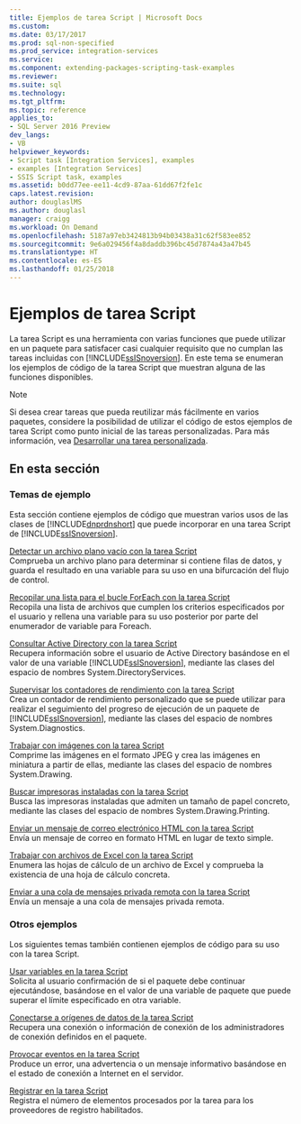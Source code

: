 ```yaml
---
title: Ejemplos de tarea Script | Microsoft Docs
ms.custom: 
ms.date: 03/17/2017
ms.prod: sql-non-specified
ms.prod_service: integration-services
ms.service: 
ms.component: extending-packages-scripting-task-examples
ms.reviewer: 
ms.suite: sql
ms.technology: 
ms.tgt_pltfrm: 
ms.topic: reference
applies_to:
- SQL Server 2016 Preview
dev_langs:
- VB
helpviewer_keywords:
- Script task [Integration Services], examples
- examples [Integration Services]
- SSIS Script task, examples
ms.assetid: b0dd77ee-ee11-4cd9-87aa-61dd67f2fe1c
caps.latest.revision: 
author: douglaslMS
ms.author: douglasl
manager: craigg
ms.workload: On Demand
ms.openlocfilehash: 5187a97eb3424813b94b03438a31c62f583ee852
ms.sourcegitcommit: 9e6a029456f4a8daddb396bc45d7874a43a47b45
ms.translationtype: HT
ms.contentlocale: es-ES
ms.lasthandoff: 01/25/2018
---
```

# <a name="script-task-examples"></a>Ejemplos de tarea Script
  La tarea Script es una herramienta con varias funciones que puede utilizar en un paquete para satisfacer casi cualquier requisito que no cumplan las tareas incluidas con [!INCLUDE[ssISnoversion](../../includes/ssisnoversion-md.md)]. En este tema se enumeran los ejemplos de código de la tarea Script que muestran alguna de las funciones disponibles.  
  
> [!NOTE]  
>  Si desea crear tareas que pueda reutilizar más fácilmente en varios paquetes, considere la posibilidad de utilizar el código de estos ejemplos de tarea Script como punto inicial de las tareas personalizadas. Para más información, vea [Desarrollar una tarea personalizada](../../integration-services/extending-packages-custom-objects/task/developing-a-custom-task.md).  
  
## <a name="in-this-section"></a>En esta sección  
  
### <a name="example-topics"></a>Temas de ejemplo  
 Esta sección contiene ejemplos de código que muestran varios usos de las clases de [!INCLUDE[dnprdnshort](../../includes/dnprdnshort-md.md)] que puede incorporar en una tarea Script de [!INCLUDE[ssISnoversion](../../includes/ssisnoversion-md.md)].  
  
 [Detectar un archivo plano vacío con la tarea Script](../../integration-services/extending-packages-scripting-task-examples/detecting-an-empty-flat-file-with-the-script-task.md)  
 Comprueba un archivo plano para determinar si contiene filas de datos, y guarda el resultado en una variable para su uso en una bifurcación del flujo de control.  
  
 [Recopilar una lista para el bucle ForEach con la tarea Script](../../integration-services/extending-packages-scripting-task-examples/gathering-a-list-for-the-foreach-loop-with-the-script-task.md)  
 Recopila una lista de archivos que cumplen los criterios especificados por el usuario y rellena una variable para su uso posterior por parte del enumerador de variable para Foreach.  
  
 [Consultar Active Directory con la tarea Script](../../integration-services/extending-packages-scripting-task-examples/querying-the-active-directory-with-the-script-task.md)  
 Recupera información sobre el usuario de Active Directory basándose en el valor de una variable [!INCLUDE[ssISnoversion](../../includes/ssisnoversion-md.md)], mediante las clases del espacio de nombres System.DirectoryServices.  
  
 [Supervisar los contadores de rendimiento con la tarea Script](../../integration-services/extending-packages-scripting-task-examples/monitoring-performance-counters-with-the-script-task.md)  
 Crea un contador de rendimiento personalizado que se puede utilizar para realizar el seguimiento del progreso de ejecución de un paquete de [!INCLUDE[ssISnoversion](../../includes/ssisnoversion-md.md)], mediante las clases del espacio de nombres System.Diagnostics.  
  
 [Trabajar con imágenes con la tarea Script](../../integration-services/extending-packages-scripting-task-examples/working-with-images-with-the-script-task.md)  
 Comprime las imágenes en el formato JPEG y crea las imágenes en miniatura a partir de ellas, mediante las clases del espacio de nombres System.Drawing.  
  
 [Buscar impresoras instaladas con la tarea Script](../../integration-services/extending-packages-scripting-task-examples/finding-installed-printers-with-the-script-task.md)  
 Busca las impresoras instaladas que admiten un tamaño de papel concreto, mediante las clases del espacio de nombres System.Drawing.Printing.  
  
 [Enviar un mensaje de correo electrónico HTML con la tarea Script](../../integration-services/extending-packages-scripting-task-examples/sending-an-html-mail-message-with-the-script-task.md)  
 Envía un mensaje de correo en formato HTML en lugar de texto simple.  
  
 [Trabajar con archivos de Excel con la tarea Script](../../integration-services/extending-packages-scripting-task-examples/working-with-excel-files-with-the-script-task.md)  
 Enumera las hojas de cálculo de un archivo de Excel y comprueba la existencia de una hoja de cálculo concreta.  
  
 [Enviar a una cola de mensajes privada remota con la tarea Script](../../integration-services/extending-packages-scripting-task-examples/sending-to-a-remote-private-message-queue-with-the-script-task.md)  
 Envía un mensaje a una cola de mensajes privada remota.  
  
### <a name="other-examples"></a>Otros ejemplos  
 Los siguientes temas también contienen ejemplos de código para su uso con la tarea Script.  
  
 [Usar variables en la tarea Script](../../integration-services/extending-packages-scripting/task/using-variables-in-the-script-task.md)  
 Solicita al usuario confirmación de si el paquete debe continuar ejecutándose, basándose en el valor de una variable de paquete que puede superar el límite especificado en otra variable.  
  
 [Conectarse a orígenes de datos de la tarea Script](../../integration-services/extending-packages-scripting/task/connecting-to-data-sources-in-the-script-task.md)  
 Recupera una conexión o información de conexión de los administradores de conexión definidos en el paquete.  
  
 [Provocar eventos en la tarea Script](../../integration-services/extending-packages-scripting/task/raising-events-in-the-script-task.md)  
 Produce un error, una advertencia o un mensaje informativo basándose en el estado de conexión a Internet en el servidor.  
  
 [Registrar en la tarea Script](../../integration-services/extending-packages-scripting/task/logging-in-the-script-task.md)  
 Registra el número de elementos procesados por la tarea para los proveedores de registro habilitados.  
  
  
